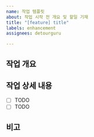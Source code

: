 ```yaml
---
name: 작업 템플릿
about: 작업 시작 전 개요 및 할일 기재
title: "[feature] title"
labels: enhancement
assignees: detourguru

---
```


## 작업 개요

## 작업 상세 내용
- [ ] TODO
- [ ] TODO

## 비고
